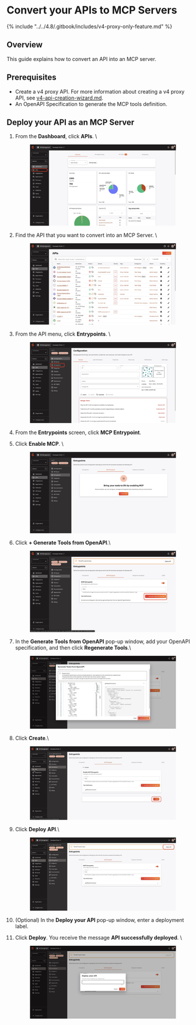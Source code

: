 # Convert your APIs to MCP Servers

{% include "../../4.8/.gitbook/includes/v4-proxy-only-feature.md" %}

## Overview

This guide explains how to convert an API into an MCP server.

## Prerequisites

* Create a v4 proxy API. For more information about creating a v4 proxy API, see [v4-api-creation-wizard.md](../create-apis/v4-api-creation-wizard.md "mention").
* An OpenAPI Specification to generate the MCP tools definition.&#x20;

## Deploy your API as an MCP Server

1.  From the **Dashboard**, click **APIs**.  \


    <figure><img src="../.gitbook/assets/3AFC7359-4334-44DE-A2AA-3732BE173718_1_201_a (1).jpeg" alt=""><figcaption></figcaption></figure>
2.  Find the API that you want to convert into an MCP Server. \


    <figure><img src="../.gitbook/assets/EFADEF2D-0D48-41A3-9668-C4C2A6F806DA_1_201_a.jpeg" alt=""><figcaption></figcaption></figure>
3.  From the API menu, click **Entrypoints**. \


    <figure><img src="../.gitbook/assets/35CF5451-4B63-46D3-B173-BEBBB47EAC95_1_201_a.jpeg" alt=""><figcaption></figcaption></figure>
4. From the **Entrypoints** screen, click **MCP Entrypoint**.
5.  Click **Enable MCP**. \


    <figure><img src="../.gitbook/assets/98908DA2-8C19-43DB-B89F-7C6E5E020F22_1_201_a.jpeg" alt=""><figcaption></figcaption></figure>
6.  Click **+ Generate Tools from OpenAPI**.\


    <figure><img src="../.gitbook/assets/2AA002A5-4D84-419D-8340-7600F9A9C5CD_1_201_a (2).jpeg" alt=""><figcaption></figcaption></figure>
7.  In the **Generate Tools from OpenAPI** pop-up window, add your OpenAPI specification, and then click **Regenerate Tools**.\


    <figure><img src="../.gitbook/assets/FF3E9B42-CABD-400C-9C01-45D59D1239ED_1_201_a (1).jpeg" alt=""><figcaption></figcaption></figure>
8.  Click **Create**.\


    <figure><img src="../.gitbook/assets/624D7AEF-49B6-433E-9340-501DD3D348ED_1_201_a (1).jpeg" alt=""><figcaption></figcaption></figure>
9.  Click **Deploy API**.\


    <figure><img src="../.gitbook/assets/D4C34EEE-4E78-45A8-A220-94AFF9B6FC15_1_201_a.jpeg" alt=""><figcaption></figcaption></figure>
10. (Optional) In the **Deploy your API** pop-up window, enter a deployment label.
11. Click **Deploy**. You receive the message **API successfully deployed**. \


    <figure><img src="../.gitbook/assets/B3BAF69E-C256-402C-B4F2-C45D15B9CDC9_1_201_a.jpeg" alt=""><figcaption></figcaption></figure>
